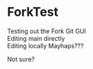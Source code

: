# ForkTest
Testing out the Fork Git GUI <br/>
Editing main directly <br/>
Editing locally
Mayhaps???



Not sure?